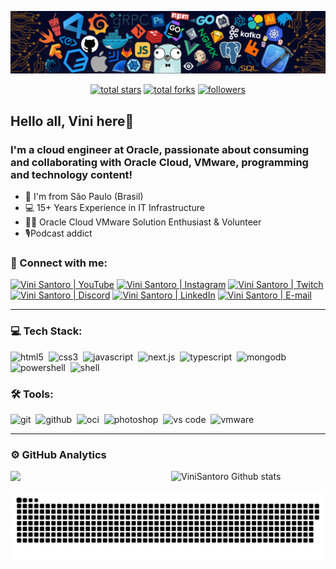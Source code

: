 [![](./src/img/header.png)](#)
<div align="center">
<!--
  <a href="https://www.youtube.com/channel/UC1sXnTXsI1vYGotpj8OBmkw?sub_confirmation=1">
    <img alt="youtube subscribers" title="Subscribe to my YouTube channel" src="https://custom-icon-badges.herokuapp.com/youtube/channel/subscribers/UCE9ODjNIkOHrnSdkYWLfYhg?color=%23E05D44&label=SUBSCRIBE&logo=video&logoColor=white&style=for-the-badge&labelColor=CE4630"/></a> 
  <a href="https://www.youtube.com/c/YauhenKavalchuk">
    <img alt="youtube views" title="YouTube views" src="https://custom-icon-badges.herokuapp.com/youtube/channel/views/UCE9ODjNIkOHrnSdkYWLfYhg?color=%23E1AD0E&logo=eye&logoColor=white&style=for-the-badge&labelColor=C79600"/></a> 
-->
  <a href="https://github.com/vinisantoro?tab=repositories&sort=stargazers">
    <img alt="total stars" title="Total stars on GitHub" src="https://custom-icon-badges.herokuapp.com/badge/dynamic/json?logo=star&color=7c007c&labelColor=640464&label=Stars&style=for-the-badge&query=%24.stars&url=https://api.github-star-counter.workers.dev/user/vinisantoro"/></a>
  <a href="https://github.com/vinisantoro?tab=repositories&sort=stargazers">
    <img alt="total forks" title="Total forks on GitHub" src="https://custom-icon-badges.herokuapp.com/badge/dynamic/json?logo=fork&color=55960c&labelColor=488207&label=Forks&style=for-the-badge&query=%24.forks&url=https://api.github-star-counter.workers.dev/user/vinisantoro"/></a>
  <a href="https://github.com/vinisantoro">
    <img alt="followers" title="Follow me on Github" src="https://custom-icon-badges.herokuapp.com/github/followers/vinisantoro?color=236ad3&labelColor=1155ba&style=for-the-badge&logo=person-add&label=Follow&logoColor=white"/></a>
</div>

## Hello all, Vini here👋 

### I'm a cloud engineer at Oracle, passionate about consuming and collaborating with Oracle Cloud, VMware, programming and technology content!

- 📍 I'm from São Paulo (Brasil)
- 💻 15+ Years Experience in IT Infrastructure
- 👨‍💻 Oracle Cloud VMware Solution Enthusiast & Volunteer
- 🎙Podcast addict

### 🤝 Connect with me:

[<img alt="Vini Santoro | YouTube" src="https://img.shields.io/badge/youtube-FF0000.svg?&style=for-the-badge&logo=youtube&logoColor=white" />][youtube]
[<img alt="Vini Santoro | Instagram" src="https://img.shields.io/badge/instagram-E4405F.svg?&style=for-the-badge&logo=instagram&logoColor=white" />][instagram]
[<img alt="Vini Santoro | Twitch" src="https://img.shields.io/badge/twitch-6441a5.svg?&style=for-the-badge&logo=twitch&logoColor=white" />][twitch]
[<img alt="Vini Santoro | Discord" src="https://img.shields.io/badge/discord-7289DA.svg?&style=for-the-badge&logo=discord&logoColor=white" />][discord]
[<img alt="Vini Santoro | LinkedIn" src="https://img.shields.io/badge/linkedin-0077B5.svg?&style=for-the-badge&logo=linkedin&logoColor=white" />][linkedin]
[<img alt="Vini Santoro | E-mail" src="https://img.shields.io/badge/gmail-ea4335.svg?&style=for-the-badge&logo=gmail&logoColor=white" />][mail]

---

### 💻 Tech Stack:

<img alt="html5" src="https://img.shields.io/badge/html-E34F26.svg?&style=for-the-badge&logo=html5&logoColor=fff" />&nbsp;
<img alt="css3" src="https://img.shields.io/badge/css-1572B6.svg?&style=for-the-badge&logo=css3&logoColor=fff" />&nbsp;
<img alt="javascript" src="https://img.shields.io/badge/javascript-F7DF1E.svg?&style=for-the-badge&logo=javascript&logoColor=fff" />&nbsp;
<img alt="next.js" src="https://img.shields.io/badge/next.js-000.svg?&style=for-the-badge&logo=next.js&logoColor=fff" />&nbsp;
<img alt="typescript" src="https://img.shields.io/badge/typescript-007ACC.svg?&style=for-the-badge&logo=typescript&logoColor=fff" />&nbsp;
<img alt="mongodb" src="https://img.shields.io/badge/mongodb-26A944.svg?&style=for-the-badge&logo=mongodb&logoColor=fff" />&nbsp;
<img alt="powershell" src="https://img.shields.io/badge/powershell-5391FE?style=for-the-badge&logo=powershell&logoColor=white" />&nbsp;
<img alt="shell" src="https://img.shields.io/badge/Shell_Script-121011?style=for-the-badge&logo=gnu-bash&logoColor=white" />&nbsp;

### 🛠 Tools:

<img alt="git" src="https://img.shields.io/badge/git-F05033.svg?&style=for-the-badge&logo=git&logoColor=fff" />&nbsp;
<img alt="github" src="https://img.shields.io/badge/github-000.svg?&style=for-the-badge&logo=github&logoColor=fff" />&nbsp;
<img alt="oci" src="https://img.shields.io/badge/OCI-F80000?style=for-the-badge&logo=oracle&logoColor=white" />&nbsp;
<img alt="photoshop" src="https://img.shields.io/badge/photoshop-31A8FF.svg?&style=for-the-badge&logo=adobe-photoshop&logoColor=fff" />&nbsp;
<img alt="vs code" src="https://img.shields.io/badge/vs code-007ACC.svg?&style=for-the-badge&logo=visual-studio-code&logoColor=fff" />&nbsp;
<img alt="vmware" src="https://img.shields.io/badge/VMware-231f20?style=for-the-badge&logo=VMware&logoColor=white" />&nbsp;

---

### ⚙️ GitHub Analytics

<div>
  <img align="lef" src="https://github-readme-stats.vercel.app/api?username=vinisantoro&show_icons=true&theme=algolia&include_all_commits=true&count_private=true" width="49%" />
  <img align="right" src="https://github-readme-streak-stats.herokuapp.com/?user=vinisantoro&theme=algolia" alt="ViniSantoro Github stats" width="49%" />

  ![Snake animation](https://github.com/vinisantoro/vinisantoro/blob/output/github-contribution-grid-snake.svg)

</div>

[youtube]: https://www.youtube.com/channel/UC1sXnTXsI1vYGotpj8OBmkw
[instagram]: https://instagram.com/vinisantoro
[linkedin]: https://linkedin.com/in/viniciussantoros
[twitch]: https://twitch.tv/sigaovini
[mail]: vini.santoro@gmail.com
[discord]: https://discordapp.com/users/335588869422448641
